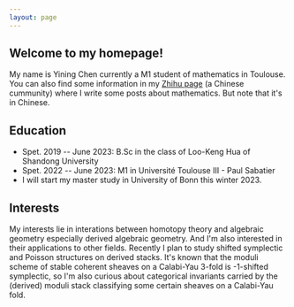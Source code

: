 ```yaml
---
layout: page
---
```


## Welcome to my homepage!

My name is Yining Chen currently a M1 student of mathematics in Toulouse. You can also find some information in my [Zhihu page](https://www.zhihu.com/people/ruo-ru-12-16) (a Chinese cummunity) where I write some posts about mathematics. But note that it's in Chinese.

## Education

* Spet. 2019 -- June 2023: B.Sc in the class of Loo-Keng Hua of Shandong University
* Spet. 2022 -- June 2023: M1 in Université Toulouse III - Paul Sabatier
* I will start my master study in University of Bonn this winter 2023.

## Interests
My interests lie in interations between homotopy theory and algebraic geometry especially derived algebraic geometry. And I'm also interested in their applications to other fields. Recently I plan to study shifted symplectic and Poisson structures on derived stacks. It's known that the moduli scheme of stable coherent sheaves on a Calabi-Yau 3-fold is -1-shifted symplectic, so I'm also curious about categorical invariants carried by the (derived) moduli stack classifying some certain sheaves on a Calabi-Yau fold.
